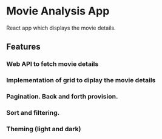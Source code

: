 # Movie Analysis App

React app which displays the movie details.

## Features

### Web API to fetch movie details

### Implementation of grid to diplay the movie details

### Pagination. Back and forth provision.

### Sort and filtering.

### Theming (light and dark)


